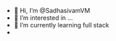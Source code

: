 - 👋 Hi, I’m @SadhasivamVM
- 👀 I’m interested in ...
- 🌱 I’m currently learning full stack
-  

<!---
SadhasivamVM/SadhasivamVM is a ✨ special ✨ repository because its `ABOUTmE.md` (this file) appears on your GitHub profile.
You can click the Preview link to take a look at your changes.
--->
